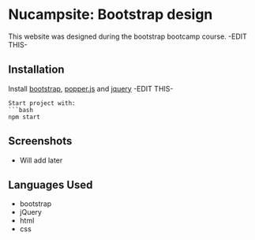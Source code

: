 # Nucampsite: Bootstrap design

This website was designed during the bootstrap bootcamp course. -EDIT THIS-

## Installation

Install [bootstrap](https://getbootstrap.com/docs/4.5/getting-started/download/), [popper.js](https://github.com/popperjs/popper-core) and [jquery](https://jquery.com/download/) -EDIT THIS-

````
Start project with:
```bash
npm start
````

## Screenshots

- Will add later

## Languages Used

- bootstrap
- jQuery
- html
- css
